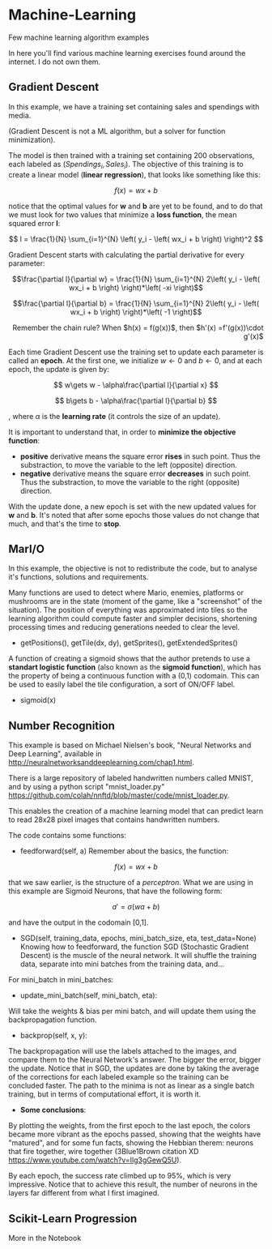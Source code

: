 # Machine-Learning
Few machine learning algorithm examples

In here you'll find various machine learning exercises found around the internet. I do not own them.

## Gradient Descent
In this example, we have a training set containing sales and spendings with media.

(Gradient Descent is not a ML algorithm, but a solver for function minimization).

The model is then trained with a training set containing 200 observations, each labeled as $(Spendings_i , Sales_i)$. The objective of this training is to create a linear model (**linear regression**), that looks like something like this:

$$ f(x) = wx + b $$

notice that the optimal values for **w** and **b** are yet to be found, and to do that we must look for two values that minimize a **loss function**, the mean squared error **l**:

$$ l = \frac{1}{N} \sum_{i=1}^{N} \left( y_i - \left( wx_i + b \right) \right)^2 $$

Gradient Descent starts with calculating the partial derivative for every parameter:

$$\frac{\partial l}{\partial w} = \frac{1}{N} \sum_{i=1}^{N} 2\left( y_i - \left( wx_i + b \right) \right)*\left( -xi \right)$$

$$\frac{\partial l}{\partial b} = \frac{1}{N} \sum_{i=1}^{N} 2\left( y_i - \left( wx_i + b \right) \right)*\left( -1 \right)$$

<p align="right">Remember the chain rule? When $h(x) = f(g(x))$, then $h'(x) =f'(g(x))\cdot g'(x)$</p> 

Each time Gradient Descent use the training set to update each parameter is called an **epoch**. At the first one, we initialize $w\gets 0$ and $b\gets 0$, and at each epoch, the update is given by:

$$ w\gets w - \alpha\frac{\partial l}{\partial x} $$ 

$$ b\gets b - \alpha\frac{\partial l}{\partial b} $$ 

, where $\alpha$ is the **learning rate** (it controls the size of an update).

It is important to understand that, in order to **minimize the objective function**:
- **positive** derivative means the square error **rises**     in such point. Thus the substraction, to move the variable to the left (opposite) direction.
- **negative** derivative means the square error **decreases** in such point. Thus the substraction, to move the variable to the right (opposite) direction.

With the update done, a new epoch is set with the new updated values for **w** and **b**. It's noted that after some epochs those values do not change that much, and that's the time to **stop**.



## MarI/O
In this example, the objective is not to redistribute the code, but to analyse it's functions, solutions and requirements.



Many functions are used to detect where Mario, enemies, platforms or mushrooms are in the state (moment of the game, like a "screenshot" of the situation). The position of everything was approximated into tiles so the learning algorithm could compute faster and simpler decisions, shortening processing times and reducing generations needed to clear the level.

- getPositions(), getTile(dx, dy), getSprites(), getExtendedSprites()

A function of creating a sigmoid shows that the author pretends to use a **standart logistic function** (also known as the **sigmoid function**), which has the property of being a continuous function with a (0,1) codomain. This can be used to easily label the tile configuration, a sort of ON/OFF label.

- sigmoid(x)

## Number Recognition
This example is based on Michael Nielsen's book, "Neural Networks and Deep Learning", available in <http://neuralnetworksanddeeplearning.com/chap1.html>. 

There is a large repository of labeled handwritten numbers called MNIST, and by using a python script "mnist_loader.py" <https://github.com/colah/nnftd/blob/master/code/mnist_loader.py>.

This enables the creation of a machine learning model that can predict learn to read 28x28 pixel images that contains handwritten numbers.

The code contains some functions:

- feedforward(self, a)
Remember about the basics, the function:

$$ f(x) = wx + b $$

that we saw earlier, is the structure of a *perceptron*. What we are using in this example are Sigmoid Neurons, that have the following form:

$$ a' = \sigma (wa + b) $$

and have the output in the codomain [0,1].

- SGD(self, training_data, epochs, mini_batch_size, eta, test_data=None)
Knowing how to feedforward, the function SGD (Stochastic Gradient Descent) is the muscle of the neural network. It will shuffle the training data, separate into mini batches from the training data, and...

For mini_batch in mini_batches:

- update_mini_batch(self, mini_batch, eta):

Will take the weights & bias per mini batch, and will update them using the backpropagation function.

- backprop(self, x, y):

The backpropagation will use the labels attached to the images, and compare them to the Neural Network's answer. The bigger the error, bigger the update. Notice that in SGD, the updates are done by taking the average of the corrections for each labeled example so the training can be concluded faster. The path to the minima is not as linear as a single batch training, but in terms of computational effort, it is worth it.

- **Some conclusions**:

By plotting the weights, from the first epoch to the last epoch, the colors became more vibrant as the epochs passed, showing that the weights have "matured", and for some fun facts, showing the Hebbian therem: neurons that fire together, wire together (3Blue1Brown citation XD <https://www.youtube.com/watch?v=Ilg3gGewQ5U>).

By each epoch, the success rate climbed up to 95%, which is very impressive. Notice that to achieve this result, the number of neurons in the layers far different from what I first imagined.


## Scikit-Learn Progression

More in the Notebook
